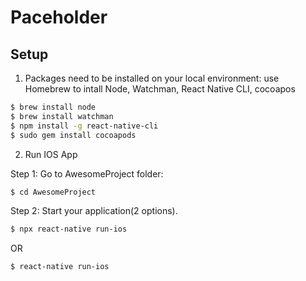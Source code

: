 # Paceholder

## Setup
1. Packages need to be installed on your local environment: use Homebrew to intall Node, Watchman, React Native CLI, cocoapos

```bash
$ brew install node
$ brew install watchman
$ npm install -g react-native-cli
$ sudo gem install cocoapods
```

2. Run IOS App 

Step 1: Go to AwesomeProject folder:
```bash
$ cd AwesomeProject 
```

Step 2: Start your application(2 options). 
```bash
$ npx react-native run-ios 
```
OR 
```bash
$ react-native run-ios
```
